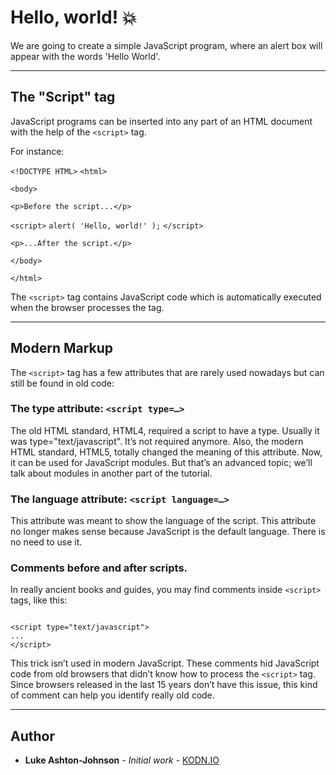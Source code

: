 # Hello, world! 💥

We are going to create a simple JavaScript program, where an alert box will appear with the words 'Hello World'.

*************************************************************************

## The "Script" tag

JavaScript programs can be inserted into any part of an HTML document with the help of the `<script>` tag.

For instance:

`<!DOCTYPE HTML>`
`<html>`

`<body>`

  `<p>Before the script...</p>`

  `<script>`
    `alert( 'Hello, world!' );`
  `</script>`

  `<p>...After the script.</p>`

`</body>`

`</html>`

The `<script>` tag contains JavaScript code which is automatically executed when the browser processes the tag.

*************************************************************************

## Modern Markup

The `<script>` tag has a few attributes that are rarely used nowadays but can still be found in old code:

### The type attribute: `<script type=…>`

The old HTML standard, HTML4, required a script to have a type. Usually it was type="text/javascript". It’s not required anymore. Also, the modern HTML standard, HTML5, totally changed the meaning of this attribute. Now, it can be used for JavaScript modules. But that’s an advanced topic; we’ll talk about modules in another part of the tutorial.

### The language attribute: `<script language=…>`
This attribute was meant to show the language of the script. This attribute no longer makes sense because JavaScript is the default language. There is no need to use it.

### Comments before and after scripts.

In really ancient books and guides, you may find comments inside `<script>` tags, like this:

~~~~

<script type="text/javascript"> 
...
</script>

~~~~

This trick isn’t used in modern JavaScript. These comments hid JavaScript code from old browsers that didn’t know how to process the `<script>` tag. Since browsers released in the last 15 years don’t have this issue, this kind of comment can help you identify really old code.

*************************************************************************

## Author

* **Luke Ashton-Johnson** - *Initial work* - [KODN.IO](http://kodn.io/)
